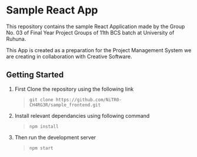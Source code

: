 # Sample React App

This repository contains the sample React Application made by the Group No. 03 of Final Year Project Groups of 11th BCS batch at University of Ruhuna.

This App is created as a preparation for the Project Management System we are creating in collaboration with Creative Software.

## Getting Started

1. First Clone the repository using the following link
    >```git clone https://github.com/NiTR0-CH4RG3R/sample_frontend.git```

2. Install relevant dependancies using following command
    >```npm install```

3. Then run the development server
    >```npm start```